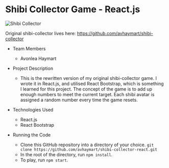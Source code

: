 # Shibi Collector Game - React.js

![Shibi Collector](https://image.ibb.co/mJUkGL/shibi.png)

Original shibi-collector lives here: https://github.com/avhaymart/shibi-collector

* Team Members
   * Avonlea Haymart

* Project Description
   * This is the rewritten version of my original shibi-collector game. I wrote it in React.js, and utilised React Bootstrap, which is something I learned for this project. The concept of the game is to add up enough numbers to meet the current target. Each shibi avatar is assigned a random number every time the game resets.
* Technologies Used
  * React.js
  * React Bootstrap
* Running the Code
  * Clone this GitHub repository into a directory of your choice.
  ```git clone https://github.com/avhaymart/shibi-collector-react.git```
  * In the root of the directory, run ```npm install```.
  * To play, run ```npm start```.


